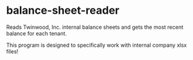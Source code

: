 # balance-sheet-reader
Reads Twinwood, Inc. internal balance sheets and gets the most recent balance for each tenant.

This program is designed to specifically work with internal company xlsx files!  

